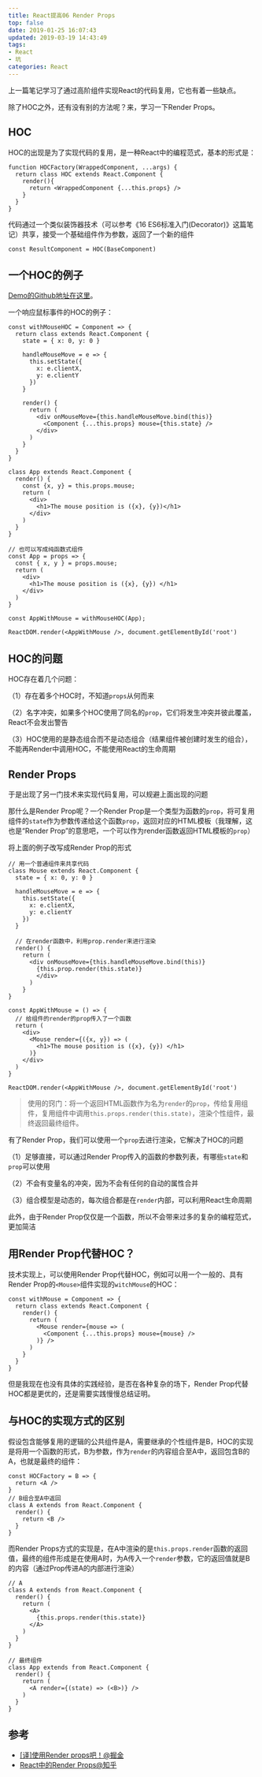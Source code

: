 ```yaml
---
title: React提高06 Render Props
top: false
date: 2019-01-25 16:07:43
updated: 2019-03-19 14:43:49
tags:
- React
- 坑
categories: React
---
```


上一篇笔记学习了通过高阶组件实现React的代码复用，它也有着一些缺点。

除了HOC之外，还有没有别的方法呢？来，学习一下Render Props。

<!-- more -->

## HOC

HOC的出现是为了实现代码的复用，是一种React中的编程范式，基本的形式是：

```
function HOCFactory(WrappedComponent, ...args) {
  return class HOC extends React.Component {
    render(){
      return <WrappedComponent {...this.props} />
    }
  }
}
```
代码通过一个类似装饰器技术（可以参考《16 ES6标准入门(Decorator)》这篇笔记）共享，接受一个基础组件作为参数，返回了一个新的组件

```JS
const ResultComponent = HOC(BaseComponent)
```

## 一个HOC的例子

[Demo的Github地址在这里](https://github.com/duola8789/react-learning/blob/master/src/components/demo6/index.js)。

一个响应鼠标事件的HOC的例子：

```
const withMouseHOC = Component => {
  return class extends React.Component {
    state = { x: 0, y: 0 }
    
    handleMouseMove = e => {
      this.setState({
        x: e.clientX,
        y: e.clientY
      })
    }
    
    render() {
      return (
        <div onMouseMove={this.handleMouseMove.bind(this)}
          <Component {...this.props} mouse={this.state} />
        </div>
      )
    }
  }
}

class App extends React.Component {
  render() {
    const {x, y} = this.props.mouse;
    return (
      <div>
        <h1>The mouse position is ({x}, {y})</h1>
      </div>
    )
  }
}

// 也可以写成纯函数式组件
const App = props => {
  const { x, y } = props.mouse;
  return (
    <div>
      <h1>The mouse position is ({x}, {y}) </h1>
    </div>
  )
}

const AppWithMouse = withMouseHOC(App);

ReactDOM.render(<AppWithMouse />, document.getElementById('root')
```

## HOC的问题

HOC存在着几个问题：

（1）存在着多个HOC时，不知道`props`从何而来

（2）名字冲突，如果多个HOC使用了同名的`prop`，它们将发生冲突并彼此覆盖，React不会发出警告

（3）HOC使用的是静态组合而不是动态组合（结果组件被创建时发生的组合），不能再Render中调用HOC，不能使用React的生命周期

## Render Props

于是出现了另一门技术来实现代码复用，可以规避上面出现的问题

那什么是Render Prop呢？一个Render Prop是一个类型为函数的`prop`，将可复用组件的`state`作为参数传递给这个函数`prop`，返回对应的HTML模板（我理解，这也是“Render Prop”的意思吧，一个可以作为render函数返回HTML模板的`prop`）

将上面的例子改写成Render Prop的形式

```
// 用一个普通组件来共享代码
class Mouse extends React.Component {
  state = { x: 0, y: 0 }
  
  handleMouseMove = e => {
    this.setState({
      x: e.clientX,
      y: e.clientY
    })
  }
  
  // 在render函数中，利用prop.render来进行渲染
  render() {
    return (
      <div onMouseMove={this.handleMouseMove.bind(this)}
        {this.prop.render(this.state)}
        </div>
      )
    }
}

const AppWithMouse = () => {
  // 给组件的render的prop传入了一个函数
  return (
    <div>
      <Mouse render={({x, y}) => (
        <h1>The mouse position is ({x}, {y}) </h1>
      )}
    </div>
  )
}

ReactDOM.render(<AppWithMouse />, document.getElementById('root')
```

> 使用的窍门：将一个返回HTML函数作为名为`render`的`prop`，传给复用组件，复用组件中调用`this.props.render(this.state)`，渲染个性组件，最终返回最终组件。

有了Render Prop，我们可以使用一个`prop`去进行渲染，它解决了HOC的问题

（1）足够直接，可以通过Render Prop传入的函数的参数列表，有哪些`state`和`prop`可以使用

（2）不会有变量名的冲突，因为不会有任何的自动的属性合并

（3）组合模型是动态的，每次组合都是在`render`内部，可以利用React生命周期

此外，由于Render Prop仅仅是一个函数，所以不会带来过多的复杂的编程范式，更加简洁

## 用Render Prop代替HOC？

技术实现上，可以使用Render Prop代替HOC，例如可以用一个一般的、具有Render Prop的`<Mouse>`组件实现的`witchMouse`的HOC：

```
const withMouse = Component => {
  return class extends React.Component {
    render() {
      return (
        <Mouse render={mouse => (
          <Component {...this.props} mouse={mouse} />
        )} />
      )
    }
  }
}
```
但是我现在也没有具体的实践经验，是否在各种复杂的场下，Render Prop代替HOC都是更优的，还是需要实践慢慢总结证明。

## 与HOC的实现方式的区别

假设包含能够复用的逻辑的公共组件是A，需要继承的个性组件是B，HOC的实现是将用一个函数的形式，B为参数，作为`render`的内容组合至A中，返回包含B的A，也就是最终的组件：

```
const HOCFactory = B => {
  return <A />
}
// B组合至A中返回
class A extends from React.Component {
  render() {
    return <B />
  }
}
```

而Render Props方式的实现是，在A中渲染的是`this.props.render`函数的返回值，最终的组件形成是在使用A时，为A传入一个`render`参数，它的返回值就是B的内容（通过Prop传进A的内部进行渲染）

```
// A 
class A extends from React.Component {
  render() {
    return (
      <A>
        {this.props.render(this.state)}
      </A>
    )
  }
}

// 最终组件
class App extends from React.Component {
  render() {
    return (
      <A render={(state) => (<B>)} />
    )
  }
}
```


## 参考
- [[译]使用Render props吧！@掘金](https://juejin.im/post/5a3087746fb9a0450c4963a5)
- [React中的Render Props@知乎](https://zhuanlan.zhihu.com/p/31267131)
